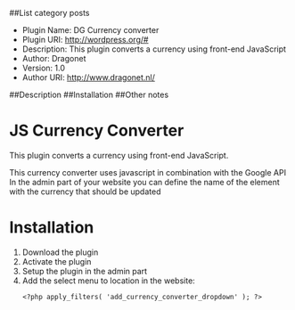 ##List category posts
- Plugin Name:	DG Currency converter
- Plugin URI:		http://wordpress.org/#
- Description: 	This plugin converts a currency using front-end JavaScript
- Author: 		Dragonet
- Version: 		1.0
- Author URI: 	http://www.dragonet.nl/

##Description
##Installation
##Other notes

# JS Currency Converter
This plugin converts a currency using front-end JavaScript.

This currency converter uses javascript in combination with the Google API
In the admin part of your website you can define the name of the element with the currency that should be updated


# Installation
1. Download the plugin
2. Activate the plugin
3. Setup the plugin in the admin part
4. Add the select menu to location in the website:
    ```
    <?php apply_filters( 'add_currency_converter_dropdown' ); ?>
    ```
